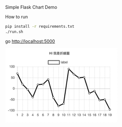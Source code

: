 Simple Flask Chart Demo

How to run

~~~bash
pip install -r requirements.txt
./run.sh
~~~

go [http://localhost:5000](http://localhost:5000)

![example.png](/_asset/example.gif)